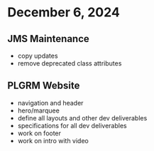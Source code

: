 # December 6, 2024

## JMS Maintenance
- copy updates
- remove deprecated class attributes

## PLGRM Website
- navigation and header
- hero/marquee
- define all layouts and other dev deliverables
- specifications for all dev deliverables
- work on footer
- work on intro with video